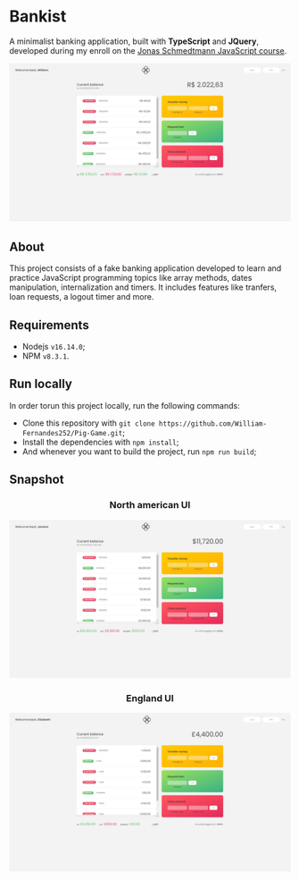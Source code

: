 # Bankist

A minimalist banking application, built with **TypeScript** and **JQuery**, developed during my enroll on the [Jonas Schmedtmann JavaScript course](https://www.udemy.com/course/the-complete-javascript-course/ 'Course page on Udemy').

![App](./snapshot/main.jpg)

## About

This project consists of a fake banking application developed to learn and practice JavaScript programming topics like array methods, dates manipulation, internalization and timers. It includes features like tranfers, loan requests, a logout timer and more.

## Requirements

-   Nodejs `v16.14.0`;
-   NPM `v8.3.1`.

## Run locally

In order torun this project locally, run the following commands:

-   Clone this repository with `git clone https://github.com/William-Fernandes252/Pig-Game.git`;
-   Install the dependencies with `npm install`;
-   And whenever you want to build the project, run `npm run build`;

## Snapshot

<h3 align="center">North american UI</h3>

![Rules](./snapshot/usa.jpg)

<h3 align="center">England UI</h3>

![Winner](./snapshot/uk.jpg)
